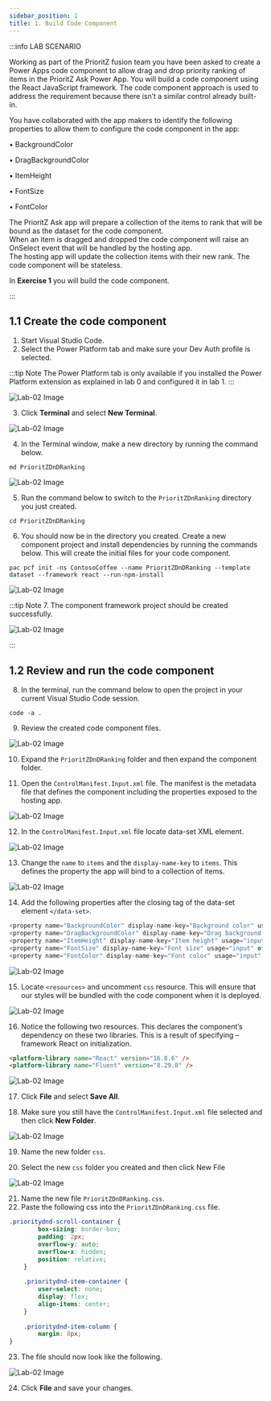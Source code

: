 ```yaml
---
sidebar_position: 1
title: 1. Build Code Component
---
```


:::info LAB SCENARIO

Working as part of the PrioritZ fusion team you have been asked to create a Power Apps code component to allow drag and drop priority ranking of items in the PrioritZ Ask Power App. 
You will build a code component using the React JavaScript framework. 
The code component approach is used to address the requirement because there isn’t a similar control already built-in.

You have collaborated with the app makers to identify the following properties to allow them to configure the code component in the app:
 
•	BackgroundColor

•	DragBackgroundColor

•	ItemHeight

•	FontSize

•	FontColor

The PrioritZ Ask app will prepare a collection of the items to rank that will be bound as the dataset for the code component.  
When an item is dragged and dropped the code component will raise an OnSelect event that will be handled by the hosting app.  
The hosting app will update the collection items with their new rank.  The code component will be stateless.

In **Exercise 1** you will build the code component.

:::

## 1.1 Create the code component

1.	Start Visual Studio Code.
2.	Select the Power Platform tab and make sure your Dev Auth profile is selected. 

:::tip Note 
The Power Platform tab is only available if you installed the Power Platform extension as explained in lab 0 and configured it in lab 1.
:::


![Lab-02 Image](./img/lab02-01.png)



3.	Click **Terminal** and select **New Terminal**.


![Lab-02 Image](./img/lab02-02.png)



4.	In the Terminal window, make a new directory by running the command below.

```
md PrioritZDnDRanking
```

![Lab-02 Image](./img/lab02-03.png)


5.	Run the command below to switch to the `PrioritZDnRanking` directory you just created.

```
cd PrioritZDnDRanking
```



6.	You should now be in the directory you created. Create a new component project and install dependencies by running the commands below. This will create the initial files for your code component.

```
pac pcf init -ns ContosoCoffee --name PrioritZDnDRanking --template dataset --framework react --run-npm-install
```

![Lab-02 Image](./img/lab02-04.png)




:::tip Note 
7.	The component framework project should be created successfully.


![Lab-02 Image](./img/lab02-05.png)

:::


## 1.2 Review and run the code component

8.	In the terminal, run the command below to open the project in your current Visual Studio Code session.

```
code -a .
```

9.	Review the created code component files.

![Lab-02 Image](./img/lab02-06.png)


10.	Expand the `PrioritZDnDRanking` folder and then expand the component folder.

11.	Open the `ControlManifest.Input.xml` file. The manifest is the metadata file that defines the component including the properties exposed to the hosting app.


![Lab-02 Image](./img/lab02-07.png)


12.	In the `ControlManifest.Input.xml` file locate data-set XML element.


![Lab-02 Image](./img/lab02-08.png)


13.	Change the `name` to `items` and the `display-name-key` to `items`. This defines the property the app will bind to a collection of items.


![Lab-02 Image](./img/lab02-09.png)

14.	Add the following properties after the closing tag of the data-set element `</data-set>`.

```js
<property name="BackgroundColor" display-name-key="Background color" usage="input" of-type="SingleLine.Text" default-value="#F3F2F1"/>
<property name="DragBackgroundColor" display-name-key="Drag background color" usage="input" of-type="SingleLine.Text" default-value="lightgreen"/>
<property name="ItemHeight" display-name-key="Item height" usage="input" of-type="Whole.None" default-value="32"/>
<property name="FontSize" display-name-key="Font size" usage="input" of-type="Whole.None" default-value="12"/>
<property name="FontColor" display-name-key="Font color" usage="input" of-type="SingleLine.Text" default-value="#333333"/>
```

![Lab-02 Image](./img/lab02-10.png)


15.	Locate `<resources>` and uncomment `css` resource. This will ensure that our styles will be bundled with the code component when it is deployed.


![Lab-02 Image](./img/lab02-11.png)

16.	Notice the following two resources. This declares the component’s dependency on these two libraries. This is a result of specifying –framework React on initialization.

```html
<platform-library name="React" version="16.8.6" />
<platform-library name="Fluent" version="8.29.0" />
```


![Lab-02 Image](./img/lab02-12.png)


17.	Click **File** and select **Save All**.

18.	Make sure you still have the `ControlManifest.Input.xml` file selected and then click **New Folder**. 


![Lab-02 Image](./img/lab02-13.png)


19.	Name the new folder `css`.

20.	Select the new `css` folder you created and then click New File


![Lab-02 Image](./img/lab02-14.png)

21.	Name the new file `PrioritZDnDRanking.css`.
22.	Paste the following css into the `PrioritZDnDRanking.css` file.

```css
.prioritydnd-scroll-container {
	    box-sizing: border-box;
	    padding: 2px;
	    overflow-y: auto;
	    overflow-x: hidden;
	    position: relative;
	}
	
	.prioritydnd-item-container {
	    user-select: none;
	    display: flex;
	    align-items: center;
	}
	
	.prioritydnd-item-column {
	    margin: 8px;
}
```


23.	The file should now look like the following.


![Lab-02 Image](./img/lab02-15.png)

24.	Click **File** and save your changes.